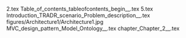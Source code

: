 2.tex
Table_of_contents_tableofcontents_begin__.tex
5.tex
Introduction_TRADR_scenario_Problem_description__.tex
figures/Architecture1/Architecture1.jpg
MVC_design_pattern_Model_Ontology__.tex
chapter_Chapter_2__.tex